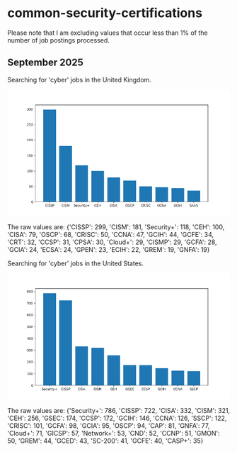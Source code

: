 # common-security-certifications
Please note that I am excluding values that occur less than 1% of the number of job postings processed.

## September 2025
Searching for 'cyber' jobs in the United Kingdom.

![Graph containing Top 10 most common certifications for september 2025 in the UK](./graphs/september_2025_uk.png)

The raw values are:
{'CISSP': 299, 'CISM': 181, 'Security+': 118, 'CEH': 100, 'CISA': 79, 'OSCP': 68, 'CRISC': 50, 'CCNA': 47, 'GCIH': 44, 'GCFE': 34, 'CRT': 32, 'CCSP': 31, 'CPSA': 30, 'Cloud+': 29, 'CISMP': 29, 'GCFA': 28, 'GCIA': 24, 'ECSA': 24, 'GPEN': 23, 'ECIH': 22, 'GREM': 19, 'GNFA': 19}

Searching for 'cyber' jobs in the United States.

![Graph containing Top 10 most common certifications for september 2025 in the USA](./graphs/september_2025_usa.png)

The raw values are:
{'Security+': 786, 'CISSP': 722, 'CISA': 332, 'CISM': 321, 'CEH': 256, 'GSEC': 174, 'CCSP': 172, 'GCIH': 146, 'CCNA': 126, 'SSCP': 122, 'CRISC': 101, 'GCFA': 98, 'GCIA': 95, 'OSCP': 94, 'CAP': 81, 'GNFA': 77, 'Cloud+': 71, 'GICSP': 57, 'Network+': 53, 'CND': 52, 'CCNP': 51, 'GMON': 50, 'GREM': 44, 'GCED': 43, 'SC-200': 41, 'GCFE': 40, 'CASP+': 35}
